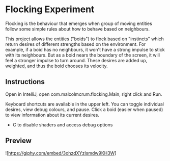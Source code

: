 # Flocking Experiment

Flocking is the behaviour that emerges when group of moving entities follow some simple rules about how to behave based on neighbours.

This project allows the entities ("boids") to flock based on "instincts" which return desires of different strengths based on the environment.
For example, if a boid has no neighbours, it won't have a strong impulse to stick with its neighbours. But as a boid nears the boundary of
the screen, it will feel a stronger impulse to turn around. These desires are added up, weighted, and thus the boid chooses its velocity.

## Instructions

Open in IntelliJ, open com.malcolmcrum.flocking.Main, right click and Run.

Keyboard shortcuts are available in the upper left. You can toggle individual desires, view debug colours, and pause. Click a boid (easier
when paused) to view information about its current desires.

* C to disable shaders and access debug options

## Preview

![https://giphy.com/embed/3ohzdXYzIsmdw9KH3W]